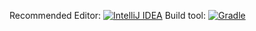 Recommended Editor: [![IntelliJ IDEA](https://img.shields.io/badge/IntelliJIDEA-000000.svg?style=for-the-badge&logo=intellij-idea&logoColor=white)](https://www.jetbrains.com/help/idea/installation-guide.html)
Build tool: [![Gradle](https://img.shields.io/badge/Gradle-02303A.svg?style=for-the-badge&logo=Gradle&logoColor=whiteI)](https://docs.gradle.org/8.6/userguide/userguide.htmlj)


